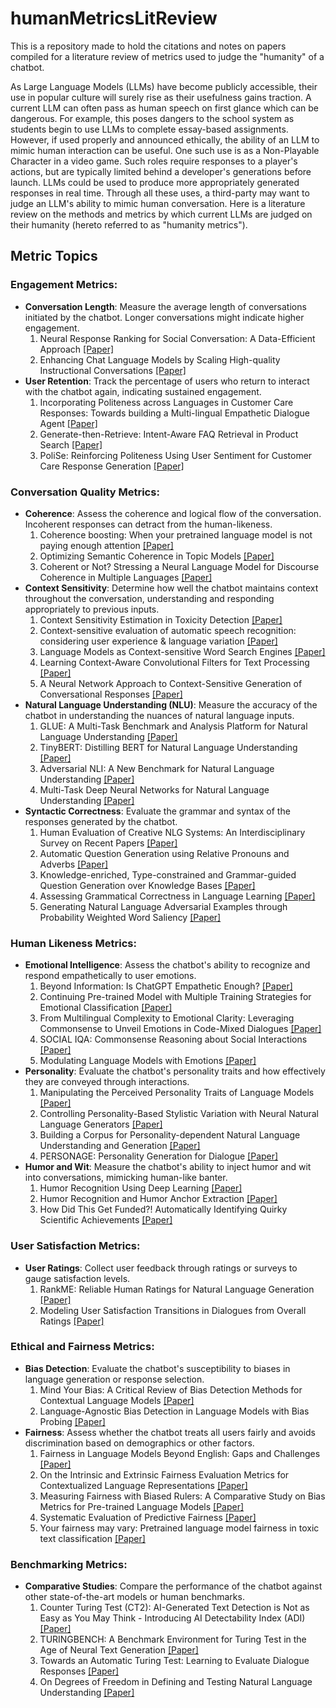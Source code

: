# humanMetricsLitReview
This is a repository made to hold the citations and notes on papers compiled for a literature review of metrics used to judge the "humanity" of a chatbot.

As Large Language Models (LLMs) have become publicly accessible, their use in popular culture will surely rise as their usefulness gains traction. A current LLM can often pass as human speech on first glance which can be dangerous. For example, this poses dangers to the school system as students begin to use LLMs to complete essay-based assignments. However, if used properly and announced ethically, the ability of an LLM to mimic human interaction can be useful. One such use is as a Non-Playable Character in a video game. Such roles require responses to a player's actions, but are typically limited behind a developer's generations before launch. LLMs could be used to produce more appropriately generated responses in real time. Through all these uses, a third-party may want to judge an LLM's ability to mimic human conversation. Here is a literature review on the methods and metrics by which current LLMs are judged on their humanity (hereto referred to as "humanity metrics").

## Metric Topics
### Engagement Metrics:
- **Conversation Length**: Measure the average length of conversations initiated by the chatbot. Longer conversations might indicate higher engagement.
  1. Neural Response Ranking for Social Conversation: A Data-Efficient Approach [[Paper]](https://aclanthology.org/W18-5701/)
  2. Enhancing Chat Language Models by Scaling High-quality Instructional Conversations [[Paper]](https://aclanthology.org/2023.emnlp-main.183/)
- **User Retention**: Track the percentage of users who return to interact with the chatbot again, indicating sustained engagement.
  1. Incorporating Politeness across Languages in Customer Care Responses: Towards building a Multi-lingual Empathetic Dialogue Agent [[Paper]](https://aclanthology.org/2020.lrec-1.514/)
  2. Generate-then-Retrieve: Intent-Aware FAQ Retrieval in Product Search [[Paper]](https://aclanthology.org/2023.acl-industry.73/)
  3. PoliSe: Reinforcing Politeness Using User Sentiment for Customer Care Response Generation [[Paper]](https://aclanthology.org/2022.coling-1.538/)

### Conversation Quality Metrics:
- **Coherence**: Assess the coherence and logical flow of the conversation. Incoherent responses can detract from the human-likeness.
  1. Coherence boosting: When your pretrained language model is not paying enough attention [[Paper]](https://aclanthology.org/2022.acl-long.565/)
  2. Optimizing Semantic Coherence in Topic Models [[Paper]](https://aclanthology.org/D11-1024/)
  3. Coherent or Not? Stressing a Neural Language Model for Discourse Coherence in Multiple Languages [[Paper]](https://aclanthology.org/2023.findings-acl.680/)
- **Context Sensitivity**: Determine how well the chatbot maintains context throughout the conversation, understanding and responding appropriately to previous inputs.
  1. Context Sensitivity Estimation in Toxicity Detection [[Paper]](https://aclanthology.org/2021.woah-1.15/)
  2. Context-sensitive evaluation of automatic speech recognition: considering user experience & language variation [[Paper]](https://aclanthology.org/2021.hcinlp-1.6/)
  3. Language Models as Context-sensitive Word Search Engines [[Paper]](https://aclanthology.org/2022.in2writing-1.5/)
  4. Learning Context-Aware Convolutional Filters for Text Processing [[Paper]](https://aclanthology.org/D18-1210)
  5. A Neural Network Approach to Context-Sensitive Generation of Conversational Responses [[Paper]](https://aclanthology.org/N15-1020)
- **Natural Language Understanding (NLU)**: Measure the accuracy of the chatbot in understanding the nuances of natural language inputs.
  1. GLUE: A Multi-Task Benchmark and Analysis Platform for Natural Language Understanding [[Paper]](https://aclanthology.org/W18-5446/)
  2. TinyBERT: Distilling BERT for Natural Language Understanding [[Paper]](https://aclanthology.org/2020.findings-emnlp.372/)
  3. Adversarial NLI: A New Benchmark for Natural Language Understanding [[Paper]](https://aclanthology.org/2020.acl-main.441/)
  4. Multi-Task Deep Neural Networks for Natural Language Understanding [[Paper]](https://aclanthology.org/P19-1441/)
- **Syntactic Correctness**: Evaluate the grammar and syntax of the responses generated by the chatbot.
  1. Human Evaluation of Creative NLG Systems: An Interdisciplinary Survey on Recent Papers [[Paper]](https://aclanthology.org/2021.gem-1.9/)
  2. Automatic Question Generation using Relative Pronouns and Adverbs [[Paper]](https://aclanthology.org/P18-3022/)
  3. Knowledge-enriched, Type-constrained and Grammar-guided Question Generation over Knowledge Bases [[Paper]](https://aclanthology.org/2020.coling-main.250/)
  4. Assessing Grammatical Correctness in Language Learning [[Paper]](https://aclanthology.org/2021.bea-1.15)
  5. Generating Natural Language Adversarial Examples through Probability Weighted Word Saliency [[Paper]](https://aclanthology.org/P19-1103/)

### Human Likeness Metrics:
- **Emotional Intelligence**: Assess the chatbot's ability to recognize and respond empathetically to user emotions.
  1. Beyond Information: Is ChatGPT Empathetic Enough? [[Paper]](https://aclanthology.org/2023.ranlp-1.18/)
  2. Continuing Pre-trained Model with Multiple Training Strategies for Emotional Classification [[Paper]](https://aclanthology.org/2022.wassa-1.22)
  3. From Multilingual Complexity to Emotional Clarity: Leveraging Commonsense to Unveil Emotions in Code-Mixed Dialogues [[Paper]](https://aclanthology.org/2023.emnlp-main.598/)
  4. SOCIAL IQA: Commonsense Reasoning about Social Interactions [[Paper]](https://aclanthology.org/D19-1454)
  5. Modulating Language Models with Emotions [[Paper]](https://aclanthology.org/2021.findings-acl.379)
- **Personality**: Evaluate the chatbot's personality traits and how effectively they are conveyed through interactions.
  1. Manipulating the Perceived Personality Traits of Language Models [[Paper]](https://aclanthology.org/2023.findings-emnlp.156/)
  2. Controlling Personality-Based Stylistic Variation with Neural Natural Language Generators [[Paper]](https://aclanthology.org/W18-5019/)
  3. Building a Corpus for Personality-dependent Natural Language Understanding and Generation [[Paper]](https://aclanthology.org/L18-1183/)
  4. PERSONAGE: Personality Generation for Dialogue [[Paper]](https://aclanthology.org/P07-1063/)
- **Humor and Wit**: Measure the chatbot's ability to inject humor and wit into conversations, mimicking human-like banter.
  1. Humor Recognition Using Deep Learning [[Paper]](https://aclanthology.org/N18-2018/)
  2. Humor Recognition and Humor Anchor Extraction [[Paper]](https://aclanthology.org/D15-1284/)
  3. How Did This Get Funded?! Automatically Identifying Quirky Scientific Achievements [[Paper]](https://aclanthology.org/2021.acl-long.2/)

### User Satisfaction Metrics:
- **User Ratings**: Collect user feedback through ratings or surveys to gauge satisfaction levels.
  1. RankME: Reliable Human Ratings for Natural Language Generation [[Paper]](https://aclanthology.org/N18-2012/)
  2. Modeling User Satisfaction Transitions in Dialogues from Overall Ratings [[Paper]](https://aclanthology.org/W10-4304/)

### Ethical and Fairness Metrics:
- **Bias Detection**: Evaluate the chatbot's susceptibility to biases in language generation or response selection.
  1. Mind Your Bias: A Critical Review of Bias Detection Methods for Contextual Language Models [[Paper]](https://aclanthology.org/2022.findings-emnlp.311/)
  2. Language-Agnostic Bias Detection in Language Models with Bias Probing [[Paper]](https://aclanthology.org/2023.findings-emnlp.848/)
- **Fairness**: Assess whether the chatbot treats all users fairly and avoids discrimination based on demographics or other factors.
  1. Fairness in Language Models Beyond English: Gaps and Challenges [[Paper]](https://aclanthology.org/2023.findings-eacl.157/)
  2. On the Intrinsic and Extrinsic Fairness Evaluation Metrics for Contextualized Language Representations [[Paper]](https://aclanthology.org/2022.acl-short.62/)
  3. Measuring Fairness with Biased Rulers: A Comparative Study on Bias Metrics for Pre-trained Language Models [[Paper]](https://aclanthology.org/2022.naacl-main.122/)
  4. Systematic Evaluation of Predictive Fairness [[Paper]](https://aclanthology.org/2022.aacl-main.6/)
  5. Your fairness may vary: Pretrained language model fairness in toxic text classification [[Paper]](https://aclanthology.org/2022.findings-acl.176/)

### Benchmarking Metrics:
- **Comparative Studies**: Compare the performance of the chatbot against other state-of-the-art models or human benchmarks.
  1. Counter Turing Test (CT2): AI-Generated Text Detection is Not as Easy as You May Think - Introducing AI Detectability Index (ADI) [[Paper]](https://aclanthology.org/2023.emnlp-main.136/)
  2. TURINGBENCH: A Benchmark Environment for Turing Test in the Age of Neural Text Generation [[Paper]](https://aclanthology.org/2021.findings-emnlp.172/)
  3. Towards an Automatic Turing Test: Learning to Evaluate Dialogue Responses [[Paper]](https://aclanthology.org/P17-1103/)
  4. On Degrees of Freedom in Defining and Testing Natural Language Understanding [[Paper]](https://aclanthology.org/2023.findings-acl.861/)

